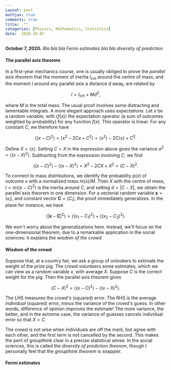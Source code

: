 ```yaml
---
Layout: post
mathjax: true
comments: true
title:  ""
categories: [Physics, Mathematics, Statistics]
date:  2020-10-07
---
```


**October 7, 2020.** *Bla bla bla Fermi estimates bla bla diversity of
  prediction*

#### The parallel axis theorem

In a first-year mechanics course, one is usually obliged to prove the
*parallel axis theorem* that the moment of inertia $I_\text{cm}$
around the centre of mass, and the moment $I$ around any parallel axis
a distance $d$ away, are related by

$$
I = I_\text{cm} + Md^2,
$$

where $M$ is the total mass.
The usual proof involves some distracting and lamentable integrals.
A more elegant approach uses *expectations*.
Let $x$ be a random variable, with $\langle f(x)\rangle$ the
expectation operator (a sum of outcomes weighted by probability) for
any function $f(x)$.
This operator is linear.
For any constant $C$, we therefore have

$$
\langle (x - C)^2 \rangle = \langle x^2 - 2Cx + C^2 \rangle = \langle x^2 \rangle - 2 C\langle x
\rangle + C^2.
$$

Define $X = \langle x\rangle$. Setting $C = X$ in the expression
above gives the variance $\sigma^2 = \langle
(x-X)^2\rangle$. Subtracting from the expression involving $C$, we find 

$$
\langle (x - C)^2 \rangle - \langle (x - X)^2 \rangle = X^2 - 2CX +
X^2 = (C - X)^2.
$$

To connect to mass distributions, we identify
the probability $p(x)$ of outcome $x$ with a normalized mass $m(x)/M$.
Then $X$ with the centre of mass, $I = m\langle (x - C)^2
\rangle$ is the inertia around $C$, and setting $d = |C - X|$, we
obtain the parallel axis theorem in one dimension.
For a vectorial random variable $\mathbf{x}= (x_i)$, and constant vector
$\mathbf{C} = (C_i)$, the proof immediately generalizes. In the plane
for instance, we have

$$
\langle |\mathbf{x} - \mathbf{C}|^2 \rangle = \langle (x_1 - C_1)^2
\rangle + \langle (x_2 - C_2)^2 \rangle.
$$

We won't worry about the generalizations here.
Instead, we'll focus on the one-dimensional theorem, due to a
remarkable application in the social sciences: it explains the *wisdom
of the crowd*.

#### Wisdom of the crowd

Suppose that, at a country fair, we ask a group of onlookers to
estimate the weight of the prize pig.
The crowd volunteers some estimates, which we can view as a random
variable $x$, with average $X$.
Suppose $C$ is the correct weight for the pig.
Then the parallel axis theorem gives

$$
(C - X)^2 = \langle (x - C)^2 \rangle - \langle (x - X)^2 \rangle.
$$

The LHS measures the crowd's (squared) error.
The RHS is the average *individual* (squared) error, minus the variance of the
crowd's guess.
In other words, difference of opinion improves the estimate!
The more variance, the better, and in the extreme case, the variance
of guesses cancels individual error so that $X = C$.

The crowd is not wise when individuals are off the mark, but agree
with each other, and the first term is not cancelled by the second.
This makes the peril of groupthink clear in a precise statistical
sense.
In the social sciences, this is called the *diversity of prediction
theorem*, though I personally feel that the *groupthink theorem* is
snappier.

#### Fermi estimates

